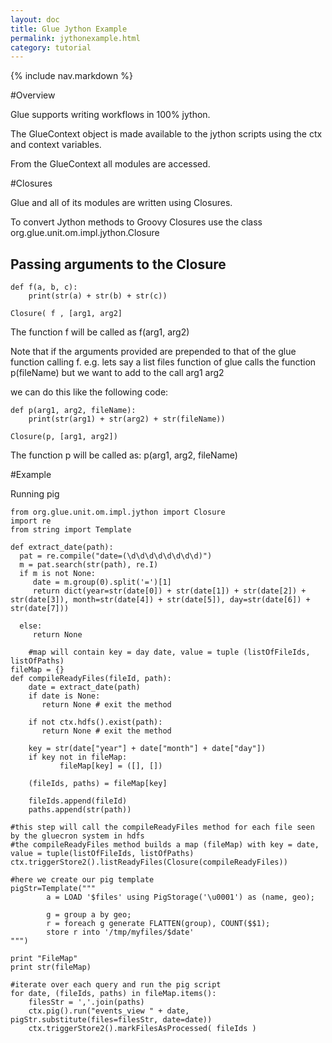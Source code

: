 ```yaml
---
layout: doc
title: Glue Jython Example
permalink: jythonexample.html
category: tutorial
---
```



{% include nav.markdown %}


#Overview

Glue supports writing workflows in 100% jython.
 
The GlueContext object is made available to the jython scripts using the ctx and context variables.

From the GlueContext all modules are accessed.


#Closures

Glue and all of its modules are written using Closures.

To convert Jython methods to Groovy Closures use the class org.glue.unit.om.impl.jython.Closure

## Passing arguments to the Closure

    def f(a, b, c):
        print(str(a) + str(b) + str(c))

    Closure( f , [arg1, arg2] 

The function f will be called as 
    f(arg1, arg2)

Note that if the arguments provided are prepended to that of the glue function calling f.
e.g.
lets say a list files function of glue calls the function p(fileName) but we want to add to the call arg1 arg2

we can do this like the following code:

    def p(arg1, arg2, fileName): 
        print(str(arg1) + str(arg2) + str(fileName))

    Closure(p, [arg1, arg2])

The function p will be called as: 
    p(arg1, arg2, fileName)




#Example

Running pig

    from org.glue.unit.om.impl.jython import Closure
    import re
    from string import Template

    def extract_date(path):
      pat = re.compile("date=(\d\d\d\d\d\d\d\d)")
      m = pat.search(str(path), re.I)
      if m is not None:
         date = m.group(0).split('=')[1]
         return dict(year=str(date[0]) + str(date[1]) + str(date[2]) + str(date[3]), month=str(date[4]) + str(date[5]), day=str(date[6]) + str(date[7]))
    
      else:
         return None
	
        #map will contain key = day date, value = tuple (listOfFileIds, listOfPaths)
	fileMap = {}
	def compileReadyFiles(fileId, path):
	    date = extract_date(path)
	    if date is None:
	       return None # exit the method

	    if not ctx.hdfs().exist(path):
	       return None # exit the method

	    key = str(date["year"] + date["month"] + date["day"])
	    if key not in fileMap:
       	       fileMap[key] = ([], [])
	
	    (fileIds, paths) = fileMap[key]

	    fileIds.append(fileId)
	    paths.append(str(path))

	#this step will call the compileReadyFiles method for each file seen by the gluecron system in hdfs
	#the compileReadyFiles method builds a map (fileMap) with key = date, value = tuple(listOfFileIds, listOfPaths)
	ctx.triggerStore2().listReadyFiles(Closure(compileReadyFiles))

	#here we create our pig template
	pigStr=Template("""
	        a = LOAD '$files' using PigStorage('\u0001') as (name, geo);

	        g = group a by geo;
	        r = foreach g generate FLATTEN(group), COUNT($$1);
	        store r into '/tmp/myfiles/$date'
	""")

	print "FileMap"
	print str(fileMap)

	#iterate over each query and run the pig script
	for date, (fileIds, paths) in fileMap.items():
	    filesStr = ','.join(paths)
	    ctx.pig().run("events_view " + date, pigStr.substitute(files=filesStr, date=date))
	    ctx.triggerStore2().markFilesAsProcessed( fileIds )


